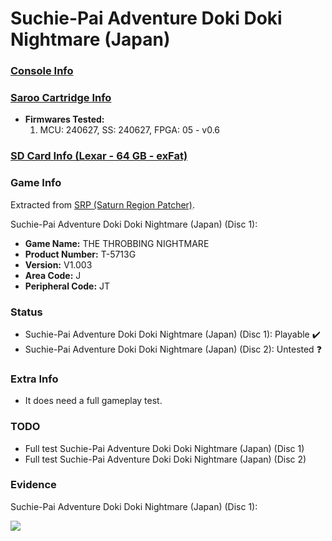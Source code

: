 # Suchie-Pai Adventure Doki Doki Nightmare (Japan)

### [Console Info](../../../../Info/Consoles/VA13/README.md)

### [Saroo Cartridge Info](../../../../Info/Cartridges/GuangzhouSanStarOnlineShop/1.6/README.md)

- <b>Firmwares Tested:</b>
  1. MCU: 240627, SS: 240627, FPGA: 05 - v0.6

### [SD Card Info (Lexar - 64 GB - exFat)](../../../../Info/SdCards/Lexar/64GB/exfat/README.md)

### Game Info

Extracted from [SRP (Saturn Region Patcher)](https://segaxtreme.net/resources/saturn-region-patcher.81/download).

Suchie-Pai Adventure Doki Doki Nightmare (Japan) (Disc 1):

- <b>Game Name:</b> THE THROBBING NIGHTMARE
- <b>Product Number:</b> T-5713G
- <b>Version:</b> V1.003
- <b>Area Code:</b> J
- <b>Peripheral Code:</b> JT

### Status

- Suchie-Pai Adventure Doki Doki Nightmare (Japan) (Disc 1): Playable :heavy_check_mark:
- Suchie-Pai Adventure Doki Doki Nightmare (Japan) (Disc 2): Untested :question:

### Extra Info

- It does need a full gameplay test.

### TODO

- Full test Suchie-Pai Adventure Doki Doki Nightmare (Japan) (Disc 1)
- Full test Suchie-Pai Adventure Doki Doki Nightmare (Japan) (Disc 2)

### Evidence

Suchie-Pai Adventure Doki Doki Nightmare (Japan) (Disc 1):

[![](https://img.youtube.com/vi/aU1MB05DHtw/0.jpg)](https://www.youtube.com/watch?v=aU1MB05DHtw)
